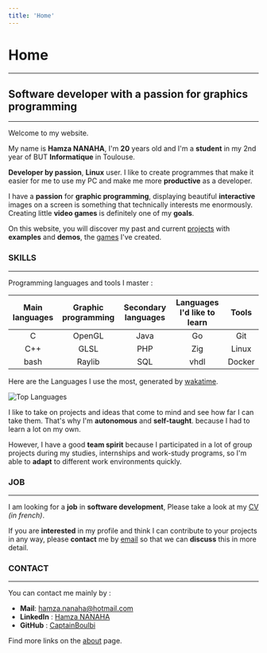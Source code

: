 ```yaml
---
title: 'Home'
---
```


# Home
---

## Software developer with a passion for graphics programming
---

Welcome to my website.

My name is **Hamza NANAHA**, I'm **20** years old and I'm a **student** in my 2nd year of BUT **Informatique** in Toulouse.

**Developer by passion**, **Linux** user.
I like to create programmes that make it easier for me to use my PC
and make me more **productive** as a developer.

I have a **passion** for **graphic programming**,
displaying beautiful **interactive** images on a screen is something that technically interests me enormously.
Creating little **video games** is definitely one of my **goals**.

On this website, you will discover my past and current [projects](project/) with **examples** and **demos**,
the [games](game/) I've created.

### SKILLS
---

Programming languages and tools I master :

| Main languages | Graphic programming | Secondary languages | Languages I'd like to learn | Tools  |
|:--------------:|:-------------------:|:-------------------:|:---------------------------:|:------:|
| C              | OpenGL              | Java                | Go                          | Git    |
| C++            | GLSL                | PHP                 | Zig                         | Linux  |
| bash           | Raylib              | SQL                 | vhdl                        | Docker |

Here are the Languages I use the most, generated by [wakatime](https://wakatime.com/@_N3m0).

![Top Languages](https://github-readme-stats.vercel.app/api/wakatime/?username=_N3m0&layout=compact&theme=great-gatsby&langs_count=8&custom_title=Languages&v=2)

I like to take on projects and ideas that come to mind
and see how far I can take them.
That's why I'm **autonomous** and **self-taught**.
because I had to learn a lot on my own.

However, I have a good **team spirit**
because I participated in a lot of group projects during my studies, internships and work-study programs,
so I'm able to **adapt** to different work environments quickly.

### JOB
---

[//]: # "voir partie contact quand supprimer alternance"
[//]: # "mettre le lien vers le cv ailleurs"

I am looking for a **job** in **software development**,
Please take a look at my [CV](/CV.pdf) _(in french)_.

If you are **interested** in my profile and think I can contribute to your projects in any way,
please **contact** me by [email](mailto:hamza.nanaha@hotmail.com) so that we can **discuss** this in more detail.

### CONTACT
---

[//]: # "decommenter la ligne suivante quand j'aurai trouver une alternace et donc enlever la partie alternance de la page"
[//]: # "N'hésitez pas à me contacter pour discuter de vos idées et de la manière dont je peux contribuer à vos projets."

You can contact me mainly by :

- **Mail**: [hamza.nanaha@hotmail.com](mailto:hamza.nanaha@hotmail.com)
- **LinkedIn** : [Hamza NANAHA](https://www.linkedin.com/in/hamza-nanaha)
- **GitHub** : [CaptainBoulbi](https://github.com/CaptainBoulbi)

Find more links on the [about](about/) page.
